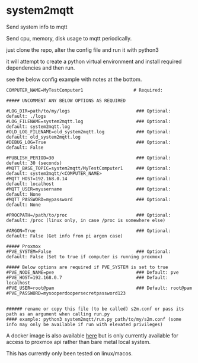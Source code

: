 # system2mqtt
Send system info to mqtt

Send cpu, memory, disk usage to mqtt periodically.

just clone the repo, alter the config file and run it with python3

it will attempt to create a python virtual environment and install required dependencies and then run.

see the below config example with notes at the bottom.

```
COMPUTER_NAME=MyTestComputer1                   # Required: 

##### UNCOMMENT ANY BELOW OPTIONS AS REQUIRED

#LOG_DIR=path/to/my/logs                         ### Optional: default: ./logs
#LOG_FILENAME=system2mqtt.log                    ### Optional: default: system2mqtt.log 
#OLD_LOG_FILENAME=old_system2mqtt.log            ### Optional: default: old_system2mqtt.log 
#DEBUG_LOG=True                                  ### Optional: default: False

#PUBLISH_PERIOD=30                               ### Optional: default: 30 (seconds)
#MQTT_BASE_TOPIC=system2mqtt/MyTestComputer1     ### Optional: default: system2mqtt/<COMPUTER_NAME>
#MQTT_HOST=192.168.0.14                          ### Optional: default: localhost
#MQTT_USER=myusername                            ### Optional: default: None
#MQTT_PASSWORD=mypassword                        ### Optional: default: None

#PROCPATH=/path/to/proc                          ### Optional: default: /proc (linux only, in case /proc is somewhere else)

#ARGON=True                                      ### Optional: default: False (Get info from pi argon case)

##### Proxmox
#PVE_SYSTEM=False                                ### Optional: default: False (Set to true if computer is running proxmox)

##### Below options are required if PVE_SYSTEM is set to true
#PVE_NODE_NAME=pve                               ### Default: pve                            
#PVE_HOST=192.168.0.7                            ### Default: localhost
#PVE_USER=root@pam                               ### Default: root@pam
#PVE_PASSWORD=mysooperdoopersecretpassword123


###### rename or copy this file (to be called) s2m.conf or pass its path as an argument when calling run.py
#### example: python3 system2mqtt/run.py path/to/my/s2m.conf (some info may only be available if run with elevated privileges)
```

A docker image is also available [here](https://hub.docker.com/repository/docker/optimusgreen/system2mqtt) but is only currently available for access to proxmox api rather than bare metal local system.

This has currently only been tested on linux/macos.